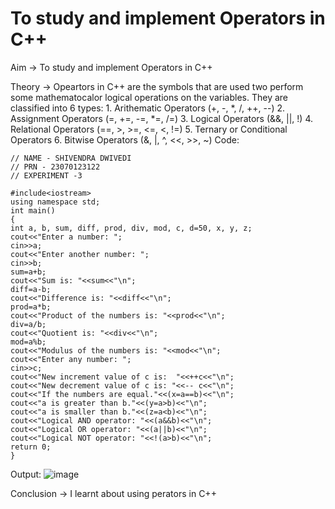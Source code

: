 # To study and implement Operators in C++

Aim -> To study and implement Operators in C++

Theory -> Opeartors in C++ are the symbols that are used two perform some mathematocalor logical operations on the variables.
They are classified into 6 types: 1. Arithematic Operators (+, -, *, /, ++, --)
2. Assignment Operators (=, +=, -=, *=, /=)
3. Logical Operators (&&, ||, !)
4. Relational Operators (==, >, >=, <=, <, !=)
5. Ternary or Conditional Operators
6. Bitwise Operators (&, |, ^, <<, >>, ~)
Code:
```
// NAME - SHIVENDRA DWIVEDI
// PRN - 23070123122
// EXPERIMENT -3  

#include<iostream> 
using namespace std; 
int main()  
{ 
int a, b, sum, diff, prod, div, mod, c, d=50, x, y, z; 
cout<<"Enter a number: ";                               
cin>>a; 
cout<<"Enter another number: ";                         
cin>>b; 
sum=a+b;   
cout<<"Sum is: "<<sum<<"\n";                           
diff=a-b;   
cout<<"Difference is: "<<diff<<"\n";                    
prod=a*b;   
cout<<"Product of the numbers is: "<<prod<<"\n";     
div=a/b;   
cout<<"Quotient is: "<<div<<"\n";                      
mod=a%b;  
cout<<"Modulus of the numbers is: "<<mod<<"\n";         
cout<<"Enter any number: ";                             
cin>>c; 
cout<<"New increment value of c is:  "<<++c<<"\n";     
cout<<"New decrement value of c is: "<<-- c<<"\n";      
cout<<"If the numbers are equal."<<(x=a==b)<<"\n";      
cout<<"a is greater than b."<<(y=a>b)<<"\n";            
cout<<"a is smaller than b."<<(z=a<b)<<"\n";           
cout<<"Logical AND operator: "<<(a&&b)<<"\n";          
cout<<"Logical OR operator: "<<(a||b)<<"\n";            
cout<<"Logical NOT operator: "<<!(a>b)<<"\n";          
return 0; 
}
```
Output:
![image](https://github.com/user-attachments/assets/19223a7a-7c02-48ec-a1e0-d3166e62f2c4)


Conclusion -> I learnt about using perators in C++
